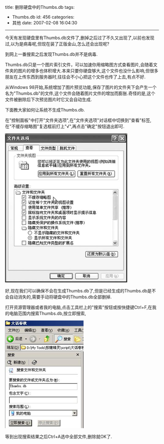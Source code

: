 title: 删除硬盘中的Thumbs.db
tags:
  - Thumbs.db
id: 456
categories:
  - 其他
date: 2007-02-08 16:04:30
---

今天有发现硬盘里有Thumbs.db文件了,删掉之后过了不久又出现了,以前也发现过,以为是病毒呢,但现在装了正版金山,怎么还会出现呢?

到网上一番搜索之后发现Thumbs.db并不是病毒.

Thumbs.db只是一个图片索引文件，可以加速你用缩略图方式查看图片,会随着文件夹的图片的增多也体积增大.本来只要你硬盘够大,这个文件也没什么影响,但很多朋友在上传东西到服务器时,往往会不小心把这个文件也传了上去,有点不好.

从Windows 98开始,系统增加了图片预览功能,保存了图片的文件夹下会产生一个名为"Thumbs.db"的文件,这个文件会随着图片文件的增加而膨胀.奇怪的是,这个文件被删除后下次预览图片时它又会自动生成.

下面教大家如何让系统不生成Thumbs.db.

在"控制面板"中打开"文件夹选项",在"文件夹选项"对话框中切换到"查看"标签,在"不缓存缩略图"复选框前打上"√",再点击"确定"按钮退出即可.

[![1.jpg](/wp-content/uploads/2007/02/186_1.jpg)](http://www.foolbird.net/?attachment_id=168 "1.jpg")

好,现在我们可以确保不会在生成Thumbs.db了,但是已经生成的Thumbs.db是不会自动消失的,需要手动将硬盘中的Thumbs.db全部删掉.

打开资源管理器或者我的电脑,点击工具栏上的"搜索"按钮或按快捷键Ctrl+F,在我的电脑范围内搜索Thumbs.db,按立即搜索,

[![2.jpg](/wp-content/uploads/2007/02/187_2.jpg)](http://www.foolbird.net/?attachment_id=169 "2.jpg")

等到出现搜索结果之后Ctrl+A选中全部文件,删除就OK了.